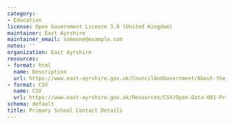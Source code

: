 ```yaml
---
category:
- Education
license: Open Government Licence 3.0 (United Kingdom)
maintainer: East Ayrshire
maintainer_email: someone@example.com
notes: ''
organization: East Ayrshire
resources:
- format: html
  name: Description
  url: https://www.east-ayrshire.gov.uk/CouncilAndGovernment/About-the-Council/Information-and-statistics/Open-Data.aspx
- format: CSV
  name: CSV
  url: https://www.east-ayrshire.gov.uk/Resources/CSV/Open-Data-001-Primary-School-Contacts.csv
schema: default
title: Primary School Contact Details
---
```

